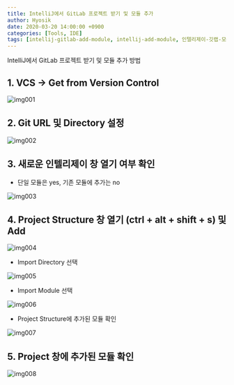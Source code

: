 ```yaml
---
title: IntelliJ에서 GitLab 프로젝트 받기 및 모듈 추가
author: Hyosik
date: 2020-03-20 14:00:00 +0900
categories: [Tools, IDE]
tags: [intellij-gitlab-add-module, intellij-add-module, 인텔리제이-깃랩-모듈-추가, 인텔리제이-모듈-추가, 깃랩-받기, 깃랩-겟]
---
```


IntelliJ에서 GitLab 프로젝트 받기 및 모듈 추가 방법

## 1. VCS → Get from Version Control

![img001](/assets/img/2020-03-20-intellij-gitlab-add-module/img001.png)

## 2. Git URL 및 Directory 설정

![img002](/assets/img/2020-03-20-intellij-gitlab-add-module/img002.png)

## 3. 새로운 인텔리제이 창 열기 여부 확인

* 단일 모듈은 yes, 기존 모듈에 추가는 no

![img003](/assets/img/2020-03-20-intellij-gitlab-add-module/img003.png)

## 4. Project Structure 창 열기 (ctrl + alt + shift + s) 및 Add

![img004](/assets/img/2020-03-20-intellij-gitlab-add-module/img004.png)

* Import Directory 선택

![img005](/assets/img/2020-03-20-intellij-gitlab-add-module/img005.png)

* Import Module 선택

![img006](/assets/img/2020-03-20-intellij-gitlab-add-module/img006.png)

* Project Structure에 추가된 모듈 확인

![img007](/assets/img/2020-03-20-intellij-gitlab-add-module/img007.png)

## 5. Project 창에 추가된 모듈 확인

![img008](/assets/img/2020-03-20-intellij-gitlab-add-module/img008.png)
